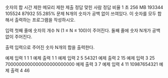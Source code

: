 숫자의 합
시간 제한	메모리 제한	제출	정답	맞힌 사람	정답 비율
1 초	256 MB	193344	105524	87932	55.285%
문제
N개의 숫자가 공백 없이 쓰여있다. 이 숫자를 모두 합해서 출력하는 프로그램을 작성하시오.

입력
첫째 줄에 숫자의 개수 N (1 ≤ N ≤ 100)이 주어진다. 둘째 줄에 숫자 N개가 공백없이 주어진다.

출력
입력으로 주어진 숫자 N개의 합을 출력한다.

예제 입력 1 
1
1
예제 출력 1 
1
예제 입력 2 
5
54321
예제 출력 2 
15
예제 입력 3 
25
7000000000000000000000000
예제 출력 3 
7
예제 입력 4 
11
10987654321
예제 출력 4 
46